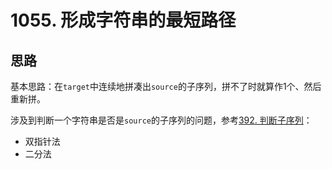 # 1055. 形成字符串的最短路径

## 思路

基本思路：在`target`中连续地拼凑出`source`的子序列，拼不了时就算作1个、然后重新拼。

涉及到判断一个字符串是否是`source`的子序列的问题，参考[392. 判断子序列](https://leetcode-cn.com/problems/is-subsequence/)：

- 双指针法
- 二分法
